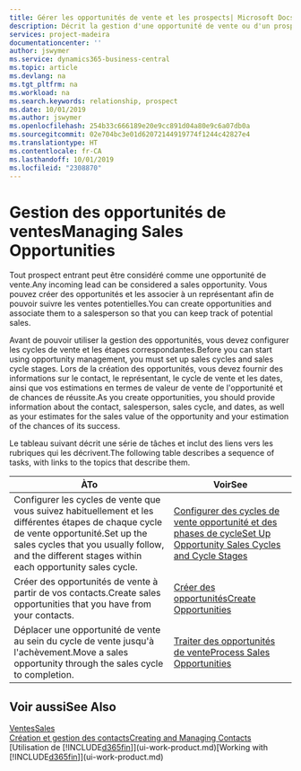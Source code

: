 ```yaml
---
title: Gérer les opportunités de vente et les prospects| Microsoft Docs
description: Décrit la gestion d'une opportunité de vente ou d'un prospect entrant dans Business Central, et l'association de l'opportunité à un représentant pour effectuer le suivi des ventes potentielles.
services: project-madeira
documentationcenter: ''
author: jswymer
ms.service: dynamics365-business-central
ms.topic: article
ms.devlang: na
ms.tgt_pltfrm: na
ms.workload: na
ms.search.keywords: relationship, prospect
ms.date: 10/01/2019
ms.author: jswymer
ms.openlocfilehash: 254b33c666189e20e9cc891d04a80e9c6a07db0a
ms.sourcegitcommit: 02e704bc3e01d62072144919774f1244c42827e4
ms.translationtype: HT
ms.contentlocale: fr-CA
ms.lasthandoff: 10/01/2019
ms.locfileid: "2308870"
---
```

# <a name="managing-sales-opportunities"></a><span data-ttu-id="0cbbc-103">Gestion des opportunités de ventes</span><span class="sxs-lookup"><span data-stu-id="0cbbc-103">Managing Sales Opportunities</span></span>
<span data-ttu-id="0cbbc-104">Tout prospect entrant peut être considéré comme une opportunité de vente.</span><span class="sxs-lookup"><span data-stu-id="0cbbc-104">Any incoming lead can be considered a sales opportunity.</span></span> <span data-ttu-id="0cbbc-105">Vous pouvez créer des opportunités et les associer à un représentant afin de pouvoir suivre les ventes potentielles.</span><span class="sxs-lookup"><span data-stu-id="0cbbc-105">You can create opportunities and associate them to a salesperson so that you can keep track of potential sales.</span></span>

<span data-ttu-id="0cbbc-106">Avant de pouvoir utiliser la gestion des opportunités, vous devez configurer les cycles de vente et les étapes correspondantes.</span><span class="sxs-lookup"><span data-stu-id="0cbbc-106">Before you can start using opportunity management, you must set up sales cycles and sales cycle stages.</span></span> <span data-ttu-id="0cbbc-107">Lors de la création des opportunités, vous devez fournir des informations sur le contact, le représentant, le cycle de vente et les dates, ainsi que vos estimations en termes de valeur de vente de l'opportunité et de chances de réussite.</span><span class="sxs-lookup"><span data-stu-id="0cbbc-107">As you create opportunities, you should provide information about the contact, salesperson, sales cycle, and dates, as well as your estimates for the sales value of the opportunity and your estimation of the chances of its success.</span></span>

<span data-ttu-id="0cbbc-108">Le tableau suivant décrit une série de tâches et inclut des liens vers les rubriques qui les décrivent.</span><span class="sxs-lookup"><span data-stu-id="0cbbc-108">The following table describes a sequence of tasks, with links to the topics that describe them.</span></span>

| <span data-ttu-id="0cbbc-109">À</span><span class="sxs-lookup"><span data-stu-id="0cbbc-109">To</span></span> | <span data-ttu-id="0cbbc-110">Voir</span><span class="sxs-lookup"><span data-stu-id="0cbbc-110">See</span></span> |
| --- | --- |
| <span data-ttu-id="0cbbc-111">Configurer les cycles de vente que vous suivez habituellement et les différentes étapes de chaque cycle de vente opportunité.</span><span class="sxs-lookup"><span data-stu-id="0cbbc-111">Set up the sales cycles that you usually follow, and the different stages within each opportunity sales cycle.</span></span> |[<span data-ttu-id="0cbbc-112">Configurer des cycles de vente opportunité et des phases de cycle</span><span class="sxs-lookup"><span data-stu-id="0cbbc-112">Set Up Opportunity Sales Cycles and Cycle Stages</span></span>](marketing-how-setup-opportunity-sales-cycles-stages.md) |
| <span data-ttu-id="0cbbc-113">Créer des opportunités de vente à partir de vos contacts.</span><span class="sxs-lookup"><span data-stu-id="0cbbc-113">Create sales opportunities that you have from your contacts.</span></span> |[<span data-ttu-id="0cbbc-114">Créer des opportunités</span><span class="sxs-lookup"><span data-stu-id="0cbbc-114">Create Opportunities</span></span>](marketing-how-create-opportunities.md) |
| <span data-ttu-id="0cbbc-115">Déplacer une opportunité de vente au sein du cycle de vente jusqu'à l'achèvement.</span><span class="sxs-lookup"><span data-stu-id="0cbbc-115">Move a sales opportunity through the sales cycle to completion.</span></span> |[<span data-ttu-id="0cbbc-116">Traiter des opportunités de vente</span><span class="sxs-lookup"><span data-stu-id="0cbbc-116">Process Sales Opportunities</span></span>](marketing-processing-sales-opportunities.md) |

## <a name="see-also"></a><span data-ttu-id="0cbbc-117">Voir aussi</span><span class="sxs-lookup"><span data-stu-id="0cbbc-117">See Also</span></span>
[<span data-ttu-id="0cbbc-118">Ventes</span><span class="sxs-lookup"><span data-stu-id="0cbbc-118">Sales</span></span>](sales-manage-sales.md)  
[<span data-ttu-id="0cbbc-119">Création et gestion des contacts</span><span class="sxs-lookup"><span data-stu-id="0cbbc-119">Creating and Managing Contacts</span></span>](marketing-contacts.md)  
<span data-ttu-id="0cbbc-120">[Utilisation de [!INCLUDE[d365fin](includes/d365fin_md.md)]](ui-work-product.md)</span><span class="sxs-lookup"><span data-stu-id="0cbbc-120">[Working with [!INCLUDE[d365fin](includes/d365fin_md.md)]](ui-work-product.md)</span></span>

